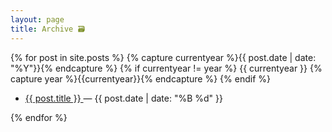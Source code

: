 ```yaml
---
layout: page
title: Archive 🗃
---
```


{% for post in site.posts %}
  {% capture currentyear %}{{ post.date | date: "%Y"}}{% endcapture %}
  {% if currentyear != year %}
     {{ currentyear }}
    {% capture year %}{{currentyear}}{% endcapture %}
  {% endif %}
  <ul class="posts-in-year">
    <li><p><a href="{{ post.url | prepend: site.baseurl }}">{{ post.title }}    </a> &mdash; {{ post.date | date: "%B %d" }}</p></li>
  </ul>
{% endfor %}
